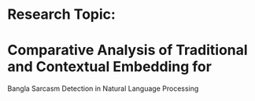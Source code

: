 # Research Topic:

# Comparative Analysis of Traditional and Contextual Embedding for
Bangla Sarcasm Detection in Natural Language Processing
